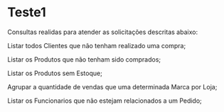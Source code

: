 # Teste1

 Consultas realidas para atender as solicitações descritas abaixo:
 
  Listar todos Clientes que não tenham realizado uma compra;
 
  Listar os Produtos que não tenham sido comprados;
  
  Listar os Produtos sem Estoque;
  
  Agrupar a quantidade de vendas que uma determinada Marca por Loja;
  
  Listar os Funcionarios que não estejam relacionados a um Pedido;
